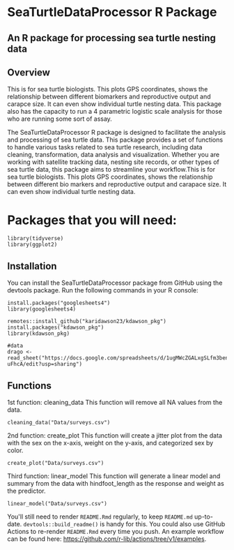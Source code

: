 # SeaTurtleDataProcessor R Package

## An R package for processing sea turtle nesting data

## Overview


This is for sea turtle biologists. This plots GPS coordinates, shows the relationship between different biomarkers and reproductive output and carapce size. It can even show individual turtle nesting data. This package also has the capacity to run a 4 parametric logistic scale analysis for those who are running some sort of assay.


The SeaTurtleDataProcessor R package is designed to facilitate the analysis and processing of sea turtle data. This package provides a set of functions to handle various tasks related to sea turtle research, including data cleaning, transformation, data analysis and visualization. Whether you are working with satellite tracking data, nesting site records, or other types of sea turtle data, this package aims to streamline your workflow.This is for sea turtle biologists. This plots GPS coordinates, shows the relationship between different bio markers and reproductive output and carapace size. It can even show individual turtle nesting data. 

# Packages that you will need:
```
library(tidyverse)
library(ggplot2)
```

## Installation

You can install the SeaTurtleDataProcessor package from GitHub using the devtools package. Run the following commands in your R console:

```
install.packages("googlesheets4")
library(googlesheets4)

remotes::install_github("karidawson23/kdawson_pkg")
install.packages("kdawson_pkg")
library(kdawson_pkg)

#data
drago <- read_sheet("https://docs.google.com/spreadsheets/d/1ugMWcZGALxgSLfm3bensXUi6GFj77AKqoZBkH-uFhcA/edit?usp=sharing")
```

## Functions
1st function: cleaning_data
This function will remove all NA values from the data. 

```
cleaning_data("Data/surveys.csv")
```

2nd function: create_plot
This function will create a jitter plot from the data with the sex on the x-axis, weight on the y-axis, and categorized sex by color. 

```
create_plot("Data/surveys.csv")
```


Third function: linear_model
This function will generate a linear model and summary from the data with hindfoot_length as the response and weight as the predictor. 

```
linear_model("Data/surveys.csv")
```


You'll still need to render `README.Rmd` regularly, to keep `README.md` up-to-date. `devtools::build_readme()` is handy for this. You could also use GitHub Actions to re-render `README.Rmd` every time you push. An example workflow can be found here: <https://github.com/r-lib/actions/tree/v1/examples>.